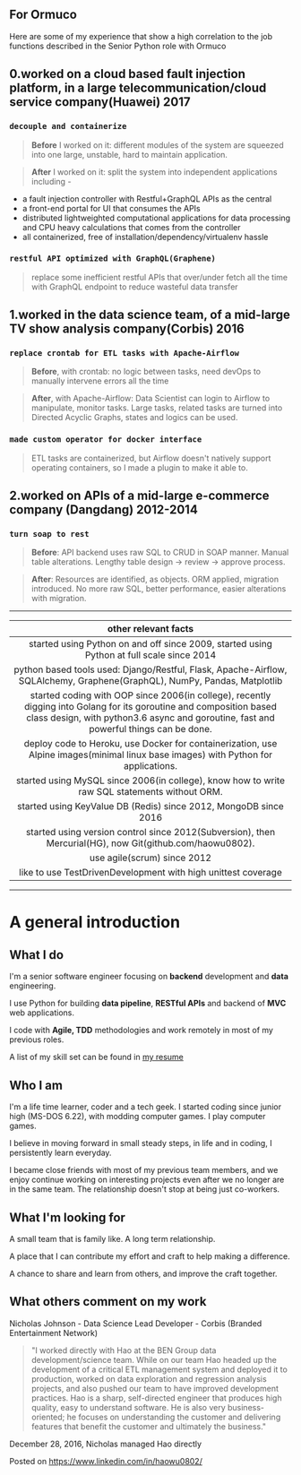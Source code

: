 For Ormuco
-

Here are some of my experience that show a high correlation to the job functions described in the Senior Python role with Ormuco

## 0.worked on a cloud based fault injection platform, in a large telecommunication/cloud service company(Huawei) 2017

### `decouple and containerize`
> __Before__ I worked on it: different modules of the system are squeezed into one large, unstable, hard to maintain application.

> __After__ I worked on it: split the system into independent applications including - 
* a fault injection controller with Restful+GraphQL APIs as the central
* a front-end portal for UI that consumes the APIs
* distributed lightweighted computational applications for data processing and CPU heavy calculations that comes from the controller
* all containerized, free of installation/dependency/virtualenv hassle
### `restful API optimized with GraphQL(Graphene)`
> replace some inefficient restful APIs that over/under fetch all the time with GraphQL endpoint to reduce wasteful data transfer

## 1.worked in the data science team, of a mid-large TV show analysis company(Corbis) 2016
### `replace crontab for ETL tasks with Apache-Airflow`
> __Before__, with crontab: no logic between tasks, need devOps to manually intervene errors all the time

> __After__, with Apache-Airflow: Data Scientist can login to Airflow to manipulate, monitor tasks. Large tasks, related tasks are turned into Directed Acyclic Graphs, states and logics can be used.
### `made custom operator for docker interface`
>ETL tasks are containerized, but Airflow doesn't natively support operating containers, so I made a plugin to make it able to.
## 2.worked on APIs of a mid-large e-commerce company (Dangdang) 2012-2014
### `turn soap to rest`
> __Before__: API backend uses raw SQL to CRUD in SOAP manner. Manual table alterations. Lengthy table design -> review -> approve process.

> __After__: Resources are identified, as objects. ORM applied, migration introduced. No more raw SQL, better performance, easier alterations with migration.
---
|other relevant facts|
|:---:|
|started using Python on and off since 2009, started using Python at full scale since 2014|
|python based tools used: Django/Restful, Flask, Apache-Airflow, SQLAlchemy, Graphene(GraphQL), NumPy, Pandas, Matplotlib|
|started coding with OOP since 2006(in college), recently digging into Golang for its goroutine and composition based class design, with python3.6 async and goroutine, fast and powerful things can be done.|
|deploy code to Heroku, use Docker for containerization, use Alpine images(minimal linux base images) with Python for applications.|
|started using MySQL since 2006(in college), know how to write raw SQL statements without ORM. |
|started using KeyValue DB (Redis) since 2012, MongoDB since 2016
started using version control since 2012(Subversion), then Mercurial(HG), now Git(github.com/haowu0802).|
|use agile(scrum) since 2012|
|like to use TestDrivenDevelopment with high unittest coverage|
---
# A general introduction

What I do
-
I'm a senior software engineer focusing on __backend__ development and __data__ engineering. 

I use Python for building __data pipeline__, __RESTful APIs__ and backend of __MVC__ web applications.

I code with __Agile, TDD__ methodologies and work remotely in most of my previous roles. 

A list of my skill set can be found in [my resume](https://github.com/haowu0802/About/blob/master/Resume_Senior_Software_Engineer_Hao_Leon_Wu.pdf)

Who I am
-
 
I'm a life time learner, coder and a tech geek. I started coding since junior high (MS-DOS 6.22), with modding computer games. I play computer games.

I believe in moving forward in small steady steps, in life and in coding, I persistently learn everyday.

I became close friends with most of my previous team members, and we enjoy continue working on interesting projects even after we no longer are in the same team. The relationship doesn't stop at being just co-workers.

What I'm looking for
-
A small team that is family like. A long term relationship.

A place that I can contribute my effort and craft to help making a difference.

A chance to share and learn from others, and improve the craft together.

What others comment on my work
-
Nicholas Johnson - Data Science Lead Developer - Corbis (Branded Entertainment Network)

>"I worked directly with Hao at the BEN Group data development/science team. While on our team Hao headed up the development of a critical ETL management system and deployed it to production, worked on data exploration and regression analysis projects, and also pushed our team to have improved development practices. Hao is a sharp, self-directed engineer that produces high quality, easy to understand software. He is also very business-oriented; he focuses on understanding the customer and delivering features that benefit the customer and ultimately the business."

December 28, 2016, Nicholas managed Hao directly
 
Posted on https://www.linkedin.com/in/haowu0802/
